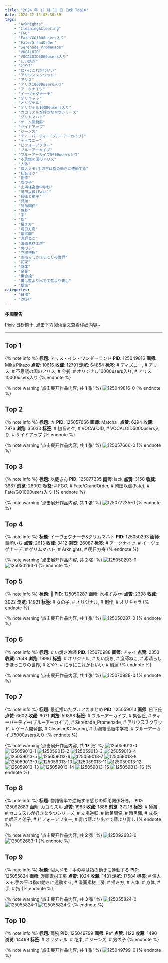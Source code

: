 ```yaml
---
title: "2024 年 12 月 11 日 日榜 Top10"
date: 2024-12-13 05:30:30
tags:
    - "Arknights"
    - "Cleaning&Clearing"
    - "FGO"
    - "Fate/GO1000users入り"
    - "Fate/GrandOrder"
    - "Serenade_Promenade"
    - "VOCALOID"
    - "VOCALOID5000users入り"
    - "たい焼き"
    - "どや?"
    - "にゃにこれかわいい"
    - "アリウススクワッド"
    - "アリス"
    - "アリス10000users入り"
    - "アークナイツ"
    - "イーヴェグナーデ"
    - "オリキャラ"
    - "オリジナル"
    - "オリジナル10000users入り"
    - "カコミスルが好きなやつシリーズ"
    - "グリムマハト"
    - "ゲーム開発部"
    - "サイドアップ"
    - "ジーンズ"
    - "ティーパーティー(ブルーアーカイブ)"
    - "ディズニー"
    - "ビフォーアフター"
    - "ブルーアーカイブ"
    - "ブルーアーカイブ5000users入り"
    - "不思議の国のアリス"
    - "人体"
    - "個人メモ:手の平は指の動きに連動する"
    - "初音ミク"
    - "創作"
    - "女の子"
    - "山海経高級中学校"
    - "岡田以蔵(Fate)"
    - "師匠と弟子"
    - "師弟"
    - "師弟関係"
    - "成長"
    - "手"
    - "指"
    - "描き方"
    - "明日方舟"
    - "暗黒面"
    - "漁師ねこ"
    - "漫画素材工房"
    - "男の子"
    - "立場逆転"
    - "素晴らしきほっこりの世界"
    - "花束"
    - "身体"
    - "金髪"
    - "集合絵"
    - "青は藍より出でて藍より青し"
    - "鯛漁"
categories:
    - "日榜"
    - "2024"
---
```


<i class="fa fa-triangle-exclamation"></i>**多图警告**<i class="fa fa-triangle-exclamation"></i>

[Pixiv](https://www.pixiv.net/) 日榜前十, 点击下方阅读全文查看详细内容~

<!-- more -->

---

## Top 1

{% note info %}
**标题**: アリス・イン・ワンダーランド
**PID**: 125049816 **画师**: Mika Pikazo
**点赞**: 10616 **收藏**: 12791 **浏览**: 64854
**标签**: # ディズニー, # アリス, # 不思議の国のアリス, # 金髪, # オリジナル10000users入り, # アリス10000users入り
{% endnote %}

{% note warning '点击展开作品内容, 共 **1** 张' %}
![125049816-0](https://i.pixiv.re/img-original/img/2024/12/10/00/00/21/125049816_p0.png)
{% endnote %}

## Top 2

{% note info %}
**标题**: ☆
**PID**: 125057666 **画师**: Matcha_
**点赞**: 6294 **收藏**: 7976 **浏览**: 35033
**标签**: # 初音ミク, # VOCALOID, # VOCALOID5000users入り, # サイドアップ
{% endnote %}

{% note warning '点击展开作品内容, 共 **1** 张' %}
![125057666-0](https://i.pixiv.re/img-original/img/2024/12/10/08/30/01/125057666_p0.jpg)
{% endnote %}

## Top 3

{% note info %}
**标题**: 以蔵さん
**PID**: 125077235 **画师**: lack
**点赞**: 3158 **收藏**: 3987 **浏览**: 26002
**标签**: # FGO, # Fate/GrandOrder, # 岡田以蔵(Fate), # Fate/GO1000users入り
{% endnote %}

{% note warning '点击展开作品内容, 共 **1** 张' %}
![125077235-0](https://i.pixiv.re/img-original/img/2024/12/11/00/00/27/125077235_p0.jpg)
{% endnote %}

## Top 4

{% note info %}
**标题**: イーヴェグナーデ&グリムマハト
**PID**: 125050293 **画师**: 竜崎いち
**点赞**: 2613 **收藏**: 3412 **浏览**: 26087
**标签**: # アークナイツ, # イーヴェグナーデ, # グリムマハト, # Arknights, # 明日方舟
{% endnote %}

{% note warning '点击展开作品内容, 共 **2** 张' %}
![125050293-0](https://i.pixiv.re/img-original/img/2024/12/10/00/06/10/125050293_p0.jpg)
![125050293-1](https://i.pixiv.re/img-original/img/2024/12/10/00/06/10/125050293_p1.jpg)
{% endnote %}

## Top 5

{% note info %}
**标题**: 🎀
**PID**: 125050287 **画师**: 水視ずみ🐟
**点赞**: 2398 **收藏**: 3022 **浏览**: 14921
**标签**: # 女の子, # オリジナル, # 創作, # オリキャラ
{% endnote %}

{% note warning '点击展开作品内容, 共 **1** 张' %}
![125050287-0](https://i.pixiv.re/img-original/img/2024/12/10/00/06/03/125050287_p0.png)
{% endnote %}

## Top 6

{% note info %}
**标题**: たい焼き漁師
**PID**: 125070988 **画师**: チャイ
**点赞**: 2353 **收藏**: 2648 **浏览**: 19981
**标签**: # オリジナル, # たい焼き, # 漁師ねこ, # 素晴らしきほっこりの世界, # どや?, # にゃにこれかわいい, # 鯛漁
{% endnote %}

{% note warning '点击展开作品内容, 共 **1** 张' %}
![125070988-0](https://i.pixiv.re/img-original/img/2024/12/10/20/51/09/125070988_p0.png)
{% endnote %}

## Top 7

{% note info %}
**标题**: 最近描いたブルアカまとめ
**PID**: 125059013 **画师**: 日下氏
**点赞**: 6602 **收藏**: 9071 **浏览**: 59898
**标签**: # ブルーアーカイブ, # 集合絵, # ティーパーティー(ブルーアーカイブ), # Serenade_Promenade, # アリウススクワッド, # ゲーム開発部, # Cleaning&Clearing, # 山海経高級中学校, # ブルーアーカイブ5000users入り
{% endnote %}

{% note warning '点击展开作品内容, 共 **17** 张' %}
![125059013-0](https://i.pixiv.re/img-original/img/2024/12/10/10/25/00/125059013_p0.png)
![125059013-1](https://i.pixiv.re/img-original/img/2024/12/10/10/25/00/125059013_p1.png)
![125059013-2](https://i.pixiv.re/img-original/img/2024/12/10/10/25/00/125059013_p2.png)
![125059013-3](https://i.pixiv.re/img-original/img/2024/12/10/10/25/00/125059013_p3.png)
![125059013-4](https://i.pixiv.re/img-original/img/2024/12/10/10/25/00/125059013_p4.png)
![125059013-5](https://i.pixiv.re/img-original/img/2024/12/10/10/25/00/125059013_p5.png)
![125059013-6](https://i.pixiv.re/img-original/img/2024/12/10/10/25/00/125059013_p6.png)
![125059013-7](https://i.pixiv.re/img-original/img/2024/12/10/10/25/00/125059013_p7.png)
![125059013-8](https://i.pixiv.re/img-original/img/2024/12/10/10/25/00/125059013_p8.png)
![125059013-9](https://i.pixiv.re/img-original/img/2024/12/10/10/25/00/125059013_p9.png)
![125059013-10](https://i.pixiv.re/img-original/img/2024/12/10/10/25/00/125059013_p10.png)
![125059013-11](https://i.pixiv.re/img-original/img/2024/12/10/10/25/00/125059013_p11.png)
![125059013-12](https://i.pixiv.re/img-original/img/2024/12/10/10/25/00/125059013_p12.png)
![125059013-13](https://i.pixiv.re/img-original/img/2024/12/10/10/25/00/125059013_p13.png)
![125059013-14](https://i.pixiv.re/img-original/img/2024/12/10/10/25/00/125059013_p14.png)
![125059013-15](https://i.pixiv.re/img-original/img/2024/12/10/10/25/00/125059013_p15.png)
![125059013-16](https://i.pixiv.re/img-original/img/2024/12/10/10/25/00/125059013_p16.png)
{% endnote %}

## Top 8

{% note info %}
**标题**: 物語後半で逆転する感じの師弟関係好き。
**PID**: 125092683 **画师**: カコミスル
**点赞**: 1983 **收藏**: 1888 **浏览**: 37218
**标签**: # 師弟, # カコミスルが好きなやつシリーズ, # 立場逆転, # 師弟関係, # 暗黒面, # 成長, # 師匠と弟子, # ビフォーアフター, # 青は藍より出でて藍より青し
{% endnote %}

{% note warning '点击展开作品内容, 共 **2** 张' %}
![125092683-0](https://i.pixiv.re/img-original/img/2024/12/11/17/36/00/125092683_p0.jpg)
![125092683-1](https://i.pixiv.re/img-original/img/2024/12/11/17/36/00/125092683_p1.jpg)
{% endnote %}

## Top 9

{% note info %}
**标题**: 個人メモ：手の平は指の動きに連動する
**PID**: 125055824 **画师**: 漫画素材工房
**点赞**: 1024 **收藏**: 1431 **浏览**: 17584
**标签**: # 個人メモ:手の平は指の動きに連動する, # 漫画素材工房, # 描き方, # 人体, # 身体, # 手, # 指
{% endnote %}

{% note warning '点击展开作品内容, 共 **3** 张' %}
![125055824-0](https://i.pixiv.re/img-original/img/2024/12/10/06/00/04/125055824_p0.jpg)
![125055824-1](https://i.pixiv.re/img-original/img/2024/12/10/06/00/04/125055824_p1.jpg)
![125055824-2](https://i.pixiv.re/img-original/img/2024/12/10/06/00/04/125055824_p2.jpg)
{% endnote %}

## Top 10

{% note info %}
**标题**: 両腕
**PID**: 125049799 **画师**: Re°
**点赞**: 1122 **收藏**: 1490 **浏览**: 14469
**标签**: # オリジナル, # 花束, # ジーンズ, # 男の子
{% endnote %}

{% note warning '点击展开作品内容, 共 **1** 张' %}
![125049799-0](https://i.pixiv.re/img-original/img/2024/12/10/00/00/18/125049799_p0.png)
{% endnote %}
